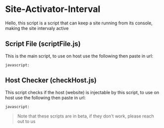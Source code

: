 # Site-Activator-Interval
Hello, this script is a script that can keep a site running from its console, making the site intervaly active
## Script File (scriptFile.js)
This is the main script, to use on host use the following then paste in url:
```
javascript:
```
## Host Checker (checkHost.js)
This script checks if the host (website) is injectable by this script, to use on host use the following then paste in url:
```
javascript:
```
> Note that these scripts are in beta, if they don't work, please reach out to us
